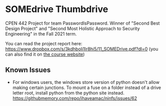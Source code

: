 # SOMEdrive Thumbdrive

CPEN 442 Project for team PasswordIsPassword. Winner of "Second Best Design Project" and "Second Most Holistic Approach to Security Engineering" in the Fall 2021 term.

You can read the project report here: https://www.dropbox.com/s/3kdhboli1lr8hi5/11_SOMEDrive.pdf?dl=0 (you can also find it on [the course website](https://blogs.ubc.ca/cpen442/term-projects/previous-years-reports/))

## Known Issues

- For windows users, the windows store version of python doesn't allow making certain junctions. To mount a fuse on a folder instead of a drive letter root, install python from the python site instead. https://githubmemory.com/repo/ihaveamac/ninfs/issues/62
